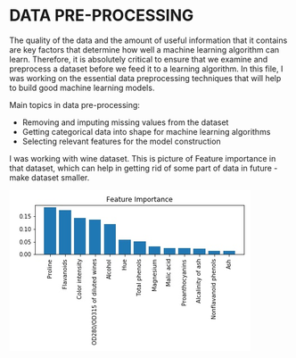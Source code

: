 # DATA PRE-PROCESSING

The quality of the data and the amount of useful information that it contains are key factors 
that determine how well a machine learning algorithm can learn. 
Therefore, it is absolutely critical to ensure that we examine and preprocess a dataset 
before we feed it to a learning algorithm. In this file, 
I was working on the essential data preprocessing techniques that will help to build good machine learning models.

Main topics in data pre-processing:
- Removing and imputing missing values from the dataset
- Getting categorical data into shape for machine learning algorithms
- Selecting relevant features for the model construction


I was working with wine dataset. This is picture of Feature importance in that dataset, 
which can help in getting rid of some part of data in future - make dataset smaller.

![feature_importance_wines](feature_importance_wines.jpg)
